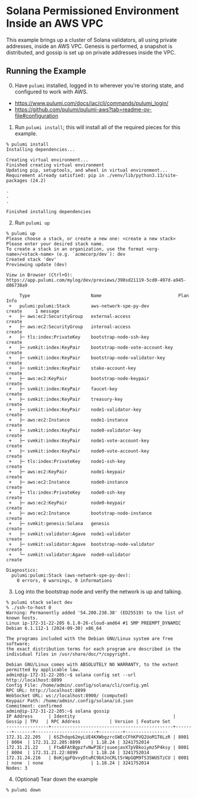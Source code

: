 # Solana Permissioned Environment Inside an AWS VPC

This example brings up a cluster of Solana validators, all using private addresses, inside an AWS VPC.
Genesis is performed, a snapshot is distributed, and gossip is set up on private addresses inside the VPC.

## Running the Example

0. Have `pulumi` installed, logged in to wherever you're storing state, and configured to work with AWS.

- https://www.pulumi.com/docs/iac/cli/commands/pulumi_login/
- https://github.com/pulumi/pulumi-aws?tab=readme-ov-file#configuration

1. Run `pulumi install`; this will install all of the required pieces for this example.

```
% pulumi install
Installing dependencies...

Creating virtual environment...
Finished creating virtual environment
Updating pip, setuptools, and wheel in virtual environment...
Requirement already satisfied: pip in ./venv/lib/python3.13/site-packages (24.2)

.
.
.

Finished installing dependencies
```

2. Run `pulumi up`

```
% pulumi up
Please choose a stack, or create a new one: <create a new stack>
Please enter your desired stack name.
To create a stack in an organization, use the format <org-name>/<stack-name> (e.g. `acmecorp/dev`): dev
Created stack 'dev'
Previewing update (dev)

View in Browser (Ctrl+O): https://app.pulumi.com/mylog/dev/previews/390sd21119-5cd0-497d-a945-d86738a9

     Type                       Name                             Plan       Info
 +   pulumi:pulumi:Stack        aws-network-spe-py-dev           create     1 message
 +   ├─ aws:ec2:SecurityGroup   external-access                  create
 +   ├─ aws:ec2:SecurityGroup   internal-access                  create
 +   ├─ tls:index:PrivateKey    bootstrap-node-ssh-key           create
 +   ├─ svmkit:index:KeyPair    bootstrap-node-vote-account-key  create
 +   ├─ svmkit:index:KeyPair    bootstrap-node-validator-key     create
 +   ├─ svmkit:index:KeyPair    stake-account-key                create
 +   ├─ aws:ec2:KeyPair         bootstrap-node-keypair           create
 +   ├─ svmkit:index:KeyPair    faucet-key                       create
 +   ├─ svmkit:index:KeyPair    treasury-key                     create
 +   ├─ svmkit:index:KeyPair    node1-validator-key              create
 +   ├─ aws:ec2:Instance        node1-instance                   create
 +   ├─ svmkit:index:KeyPair    node0-validator-key              create
 +   ├─ svmkit:index:KeyPair    node1-vote-account-key           create
 +   ├─ svmkit:index:KeyPair    node0-vote-account-key           create
 +   ├─ tls:index:PrivateKey    node1-ssh-key                    create
 +   ├─ aws:ec2:KeyPair         node1-keypair                    create
 +   ├─ aws:ec2:Instance        node0-instance                   create
 +   ├─ tls:index:PrivateKey    node0-ssh-key                    create
 +   ├─ aws:ec2:KeyPair         node0-keypair                    create
 +   ├─ aws:ec2:Instance        bootstrap-node-instance          create
 +   ├─ svmkit:genesis:Solana   genesis                          create
 +   ├─ svmkit:validator:Agave  node1-validator                  create
 +   ├─ svmkit:validator:Agave  bootstrap-node-validator         create
 +   └─ svmkit:validator:Agave  node0-validator                  create

Diagnostics:
  pulumi:pulumi:Stack (aws-network-spe-py-dev):
    0 errors, 0 warnings, 0 informations
```

3. Log into the bootstrap node and verify the network is up and talking.

```
% pulumi stack select dev
% ./ssh-to-host 0
Warning: Permanently added '54.200.238.38' (ED25519) to the list of known hosts.
Linux ip-172-31-22-205 6.1.0-26-cloud-amd64 #1 SMP PREEMPT_DYNAMIC Debian 6.1.112-1 (2024-09-30) x86_64

The programs included with the Debian GNU/Linux system are free software;
the exact distribution terms for each program are described in the
individual files in /usr/share/doc/*/copyright.

Debian GNU/Linux comes with ABSOLUTELY NO WARRANTY, to the extent
permitted by applicable law.
admin@ip-172-31-22-205:~$ solana config set --url http://localhost:8899
Config File: /home/admin/.config/solana/cli/config.yml
RPC URL: http://localhost:8899
WebSocket URL: ws://localhost:8900/ (computed)
Keypair Path: /home/admin/.config/solana/id.json
Commitment: confirmed
admin@ip-172-31-22-205:~$ solana gossip
IP Address      | Identity                                     | Gossip | TPU   | RPC Address           | Version | Feature Set
----------------+----------------------------------------------+--------+-------+-----------------------+---------+----------------
172.31.22.205   | 6SZhdqo62myLUE4KXWbgzrcGWEcCFhKPVQ2UoM1T6LzR | 8001   | 8004  | 172.31.22.205:8899    | 1.18.24 | 3241752014
172.31.21.22    | FtwBFAtBgpzfvNwP3ErjsuoejavX7pVBkoiymz5P4ksy | 8001   | 8004  | 172.31.21.22:8899     | 1.18.24 | 3241752014
172.31.24.216   | BoKjqpFQvvyDtuRC9bXJnCRLt5rWpGQM9fS3SWUSTzCU | 8001   | none  | none                  | 1.18.24 | 3241752014
Nodes: 3
```

4. (Optional) Tear down the example

```
% pulumi down
```
